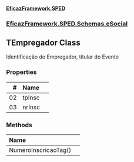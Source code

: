 #### [EficazFramework.SPED](EficazFrameworkSPED.md 'EficazFramework SPED')
### [EficazFramework.SPED.Schemas.eSocial](EficazFramework.SPED.Schemas.eSocial.md 'EficazFramework.SPED.Schemas.eSocial')

## TEmpregador Class

Identificação do Empregador, titular do Evento
### Properties

| # | Name | |
| ---: | :--- | :--- |
| 02 | tpInsc |  |
| 03 | nrInsc |  |
### Methods

| Name | |
| :--- | :--- |
| NumeroInscricaoTag() |  |
